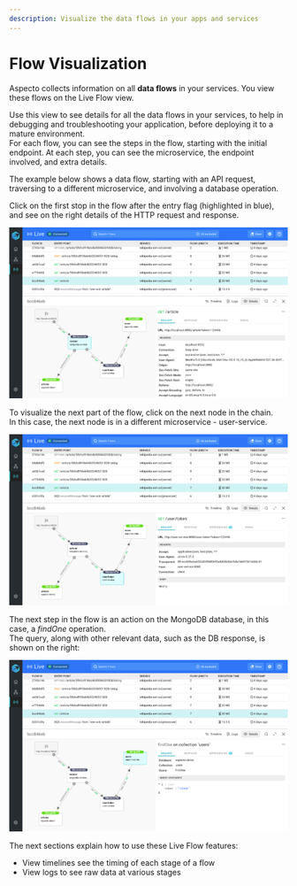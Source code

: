 ```yaml
---
description: Visualize the data flows in your apps and services
---
```


# Flow Visualization

Aspecto collects information on all **data flows** in your services. You view these flows on the Live Flow view.

Use this view to see details for all the data flows in your services, to help in debugging and troubleshooting your application, before deploying it to a mature environment.   
For each flow,  you can see the steps in the flow, starting with the initial endpoint. At each step, you can see the microservice, the endpoint involved, and extra details.

The example below shows a data flow, starting with an API request, traversing to a different microservice, and involving a database operation.

Click on the first stop in the flow after the entry flag \(highlighted in blue\), and see on the right details of the HTTP request and response.

![Flow starts from GET to &quot;wikipedia-service&quot;](../../.gitbook/assets/flow-wikipedia-service.png)

To visualize the next part of the flow, click on the next node in the chain.  
In this case, the next node is in a different microservice - user-service.

![](../../.gitbook/assets/flow-user-service.png)

The next step in the flow is an action on the MongoDB database, in this case, a _findOne_ operation.   
The query, along with other relevant data, such as the DB response, is shown on the right:

![](../../.gitbook/assets/flow-users-db.png)

The next sections explain how to use these Live Flow features:

* View timelines see the timing of each stage of a flow
* View logs to see raw data at various stages



